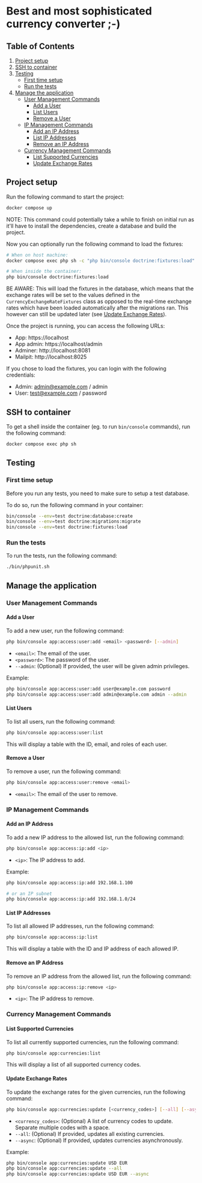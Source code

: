 # Best and most sophisticated currency converter ;-)

## Table of Contents

1. [Project setup](#project-setup)
2. [SSH to container](#ssh-to-container)
3. [Testing](#testing)
    - [First time setup](#first-time-setup)
    - [Run the tests](#run-the-tests)
4. [Manage the application](#manage-the-application)
    - [User Management Commands](#user-management-commands)
        - [Add a User](#add-a-user)
        - [List Users](#list-users)
        - [Remove a User](#remove-a-user)
    - [IP Management Commands](#ip-management-commands)
        - [Add an IP Address](#add-an-ip-address)
        - [List IP Addresses](#list-ip-addresses)
        - [Remove an IP Address](#remove-an-ip-address)
    - [Currency Management Commands](#currency-management-commands)
        - [List Supported Currencies](#list-supported-currencies)
        - [Update Exchange Rates](#update-exchange-rates)

## Project setup

Run the following command to start the project:

```bash
docker compose up
```

NOTE: This command could potentially take a while to finish on initial run as it'll have to install the dependencies, create a database and build the project.

Now you can optionally run the following command to load the fixtures:

```bash
# When on host machine:
docker compose exec php sh -c "php bin/console doctrine:fixtures:load"

# When inside the container:
php bin/console doctrine:fixtures:load
```

BE AWARE: This will load the fixtures in the database, which means that the exchange rates will be set to the values defined in the `CurrencyExchangeRateFixtures`
class as opposed to the real-time exchange rates which have been loaded automatically after the migrations ran. This however can still be updated later (see [Update Exchange Rates](#update-exchange-rates)).

Once the project is running, you can access the following URLs:

- App: https://localhost
- App admin: https://localhost/admin
- Adminer: http://localhost:8081
- Mailpit: http://localhost:8025

If you chose to load the fixtures, you can login with the following credentials:

- Admin: admin@example.com / admin
- User: test@example.com / password

## SSH to container

To get a shell inside the container (eg. to run `bin/console` commands), run the following command:

```bash
docker compose exec php sh
```

## Testing

### First time setup

Before you run any tests, you need to make sure to setup a test database.

To do so, run the following command in your container:

```bash
bin/console --env=test doctrine:database:create
bin/console --env=test doctrine:migrations:migrate
bin/console --env=test doctrine:fixtures:load
```

### Run the tests

To run the tests, run the following command:

```bash
./bin/phpunit.sh
```

## Manage the application

### User Management Commands

#### Add a User

To add a new user, run the following command:

```bash
php bin/console app:access:user:add <email> <password> [--admin]
```

- `<email>`: The email of the user.
- `<password>`: The password of the user.
- `--admin`: (Optional) If provided, the user will be given admin privileges.

Example:

```bash
php bin/console app:access:user:add user@example.com password
php bin/console app:access:user:add admin@example.com admin --admin
```

#### List Users

To list all users, run the following command:

```bash
php bin/console app:access:user:list
```

This will display a table with the ID, email, and roles of each user.

#### Remove a User

To remove a user, run the following command:

```bash
php bin/console app:access:user:remove <email>
```

- `<email>`: The email of the user to remove.

### IP Management Commands

#### Add an IP Address

To add a new IP address to the allowed list, run the following command:

```bash
php bin/console app:access:ip:add <ip>
```

- `<ip>`: The IP address to add.

Example:

```bash
php bin/console app:access:ip:add 192.168.1.100

# or an IP subnet
php bin/console app:access:ip:add 192.168.1.0/24
```

#### List IP Addresses

To list all allowed IP addresses, run the following command:

```bash
php bin/console app:access:ip:list
```

This will display a table with the ID and IP address of each allowed IP.

#### Remove an IP Address

To remove an IP address from the allowed list, run the following command:

```bash
php bin/console app:access:ip:remove <ip>
```

- `<ip>`: The IP address to remove.

### Currency Management Commands

#### List Supported Currencies

To list all currently supported currencies, run the following command:

```bash
php bin/console app:currencies:list
```

This will display a list of all supported currency codes.

#### Update Exchange Rates

To update the exchange rates for the given currencies, run the following command:

```bash
php bin/console app:currencies:update [<currency_codes>] [--all] [--async]
```

- `<currency_codes>`: (Optional) A list of currency codes to update. Separate multiple codes with a space.
- `--all`: (Optional) If provided, updates all existing currencies.
- `--async`: (Optional) If provided, updates currencies asynchronously.

Example:

```bash
php bin/console app:currencies:update USD EUR
php bin/console app:currencies:update --all
php bin/console app:currencies:update USD EUR --async
```
